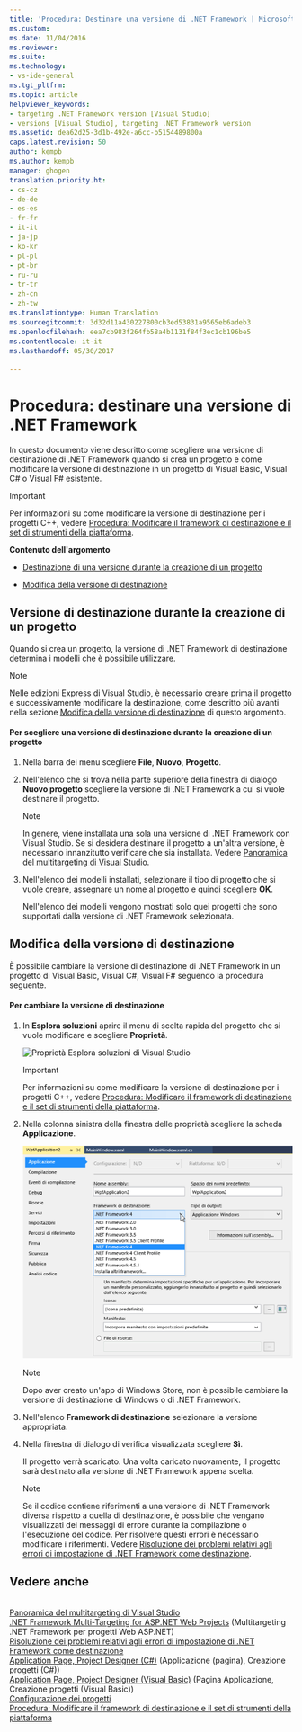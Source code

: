 ```yaml
---
title: 'Procedura: Destinare una versione di .NET Framework | Microsoft Docs'
ms.custom: 
ms.date: 11/04/2016
ms.reviewer: 
ms.suite: 
ms.technology:
- vs-ide-general
ms.tgt_pltfrm: 
ms.topic: article
helpviewer_keywords:
- targeting .NET Framework version [Visual Studio]
- versions [Visual Studio], targeting .NET Framework version
ms.assetid: dea62d25-3d1b-492e-a6cc-b5154489800a
caps.latest.revision: 50
author: kempb
ms.author: kempb
manager: ghogen
translation.priority.ht:
- cs-cz
- de-de
- es-es
- fr-fr
- it-it
- ja-jp
- ko-kr
- pl-pl
- pt-br
- ru-ru
- tr-tr
- zh-cn
- zh-tw
ms.translationtype: Human Translation
ms.sourcegitcommit: 3d32d11a430227800cb3ed53831a9565eb6adeb3
ms.openlocfilehash: eea7cb983f264fb58a4b1131f84f3ec1cb196be5
ms.contentlocale: it-it
ms.lasthandoff: 05/30/2017

---
```

# Procedura: destinare una versione di .NET Framework
<a id="how-to-target-a-version-of-the-net-framework" class="xliff"></a>
In questo documento viene descritto come scegliere una versione di destinazione di .NET Framework quando si crea un progetto e come modificare la versione di destinazione in un progetto di Visual Basic, Visual C# o Visual F# esistente.  
  
> [!IMPORTANT]
>  Per informazioni su come modificare la versione di destinazione per i progetti C++, vedere [Procedura: Modificare il framework di destinazione e il set di strumenti della piattaforma](/cpp/build/how-to-modify-the-target-framework-and-platform-toolset).  
  
 **Contenuto dell'argomento**  
  
-   [Destinazione di una versione durante la creazione di un progetto](../ide/how-to-target-a-version-of-the-dotnet-framework.md#bkmk_new)  
  
-   [Modifica della versione di destinazione](../ide/how-to-target-a-version-of-the-dotnet-framework.md#bkmk_existing)  
  
##  <a name="bkmk_new"></a> Versione di destinazione durante la creazione di un progetto  
 Quando si crea un progetto, la versione di .NET Framework di destinazione determina i modelli che è possibile utilizzare.  
  
> [!NOTE]
>  Nelle edizioni Express di Visual Studio, è necessario creare prima il progetto e successivamente modificare la destinazione, come descritto più avanti nella sezione [Modifica della versione di destinazione](../ide/how-to-target-a-version-of-the-dotnet-framework.md#bkmk_existing) di questo argomento.  
  
#### Per scegliere una versione di destinazione durante la creazione di un progetto
<a id="to-target-a-version-when-you-create-a-project" class="xliff"></a>  
  
1.  Nella barra dei menu scegliere **File**, **Nuovo**, **Progetto**.  
  
2.  Nell'elenco che si trova nella parte superiore della finestra di dialogo **Nuovo progetto** scegliere la versione di .NET Framework a cui si vuole destinare il progetto.  
  
    > [!NOTE]
    >  In genere, viene installata una sola una versione di .NET Framework con Visual Studio. Se si desidera destinare il progetto a un'altra versione, è necessario innanzitutto verificare che sia installata. Vedere [Panoramica del multitargeting di Visual Studio](../ide/visual-studio-multi-targeting-overview.md).  
  
3.  Nell'elenco dei modelli installati, selezionare il tipo di progetto che si vuole creare, assegnare un nome al progetto e quindi scegliere **OK**.  
  
     Nell'elenco dei modelli vengono mostrati solo quei progetti che sono supportati dalla versione di .NET Framework selezionata.  
  
##  <a name="bkmk_existing"></a>Modifica della versione di destinazione  
 È possibile cambiare la versione di destinazione di .NET Framework in un progetto di Visual Basic, Visual C#, Visual F# seguendo la procedura seguente.  
  
#### Per cambiare la versione di destinazione
<a id="to-change-the-targeted-version" class="xliff"></a>  
  
1.  In **Esplora soluzioni** aprire il menu di scelta rapida del progetto che si vuole modificare e scegliere **Proprietà**.  
  
     ![Proprietà Esplora soluzioni di Visual Studio](~/ide/media/vs_slnexplorer_properties.png "vs_slnExplorer_Properties")  
  
    > [!IMPORTANT]
    >  Per informazioni su come modificare la versione di destinazione per i progetti C++, vedere [Procedura: Modificare il framework di destinazione e il set di strumenti della piattaforma](/cpp/build/how-to-modify-the-target-framework-and-platform-toolset).  
  
2.  Nella colonna sinistra della finestra delle proprietà scegliere la scheda **Applicazione**.  
  
     ![Scheda applicazione delle proprietà dell'app di Visual Studio](../ide/media/vs_slnexplorer_properties_applicationtab.png "vs_slnExplorer_Properties_ApplicationTab")  
  
    > [!NOTE]
    >  Dopo aver creato un'app di Windows Store, non è possibile cambiare la versione di destinazione di Windows o di .NET Framework.  
  
3.  Nell'elenco **Framework di destinazione** selezionare la versione appropriata.  
  
4.  Nella finestra di dialogo di verifica visualizzata scegliere **Sì**.  
  
     Il progetto verrà scaricato. Una volta caricato nuovamente, il progetto sarà destinato alla versione di .NET Framework appena scelta.  
  
    > [!NOTE]
    >  Se il codice contiene riferimenti a una versione di .NET Framework diversa rispetto a quella di destinazione, è possibile che vengano visualizzati dei messaggi di errore durante la compilazione o l'esecuzione del codice. Per risolvere questi errori è necessario modificare i riferimenti. Vedere [Risoluzione dei problemi relativi agli errori di impostazione di .NET Framework come destinazione](../msbuild/troubleshooting-dotnet-framework-targeting-errors.md).  
  
## Vedere anche
<a id="see-also" class="xliff"></a>  
 [Panoramica del multitargeting di Visual Studio](../ide/visual-studio-multi-targeting-overview.md)   
 [.NET Framework Multi-Targeting for ASP.NET Web Projects](http://msdn.microsoft.com/Library/8b8145a9-62f6-4fc4-8a83-47b0487cbe76)  (Multitargeting .NET Framework per progetti Web ASP.NET)  
 [Risoluzione dei problemi relativi agli errori di impostazione di .NET Framework come destinazione](../msbuild/troubleshooting-dotnet-framework-targeting-errors.md)   
 [Application Page, Project Designer (C#)](../ide/reference/application-page-project-designer-csharp.md)  (Applicazione (pagina), Creazione progetti (C#))  
 [Application Page, Project Designer (Visual Basic)](../ide/reference/application-page-project-designer-visual-basic.md)  (Pagina Applicazione, Creazione progetti (Visual Basic))  
 [Configurazione dei progetti](http://msdn.microsoft.com/Library/a1489abb-6294-4f8f-b71f-2cb126393526)   
 [Procedura: Modificare il framework di destinazione e il set di strumenti della piattaforma](/cpp/build/how-to-modify-the-target-framework-and-platform-toolset)
